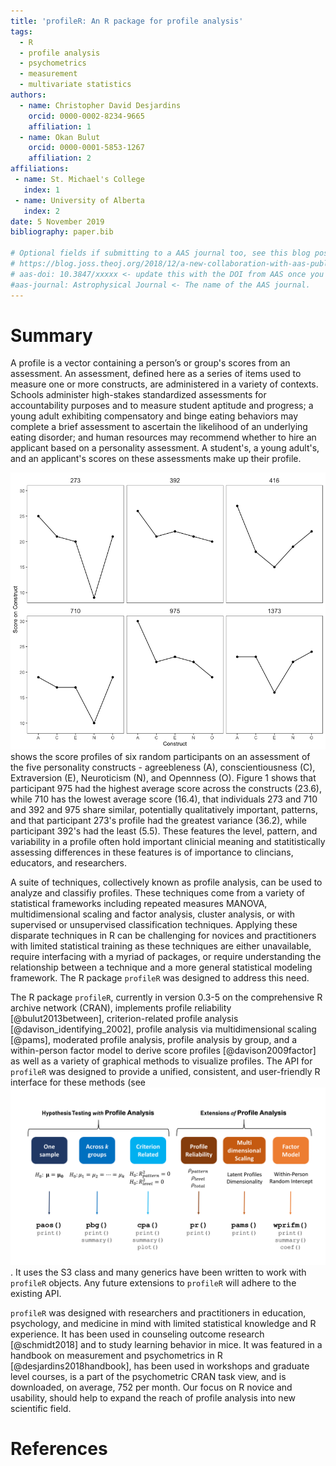 ```yaml
---
title: 'profileR: An R package for profile analysis'
tags:
  - R
  - profile analysis
  - psychometrics
  - measurement
  - multivariate statistics
authors:
  - name: Christopher David Desjardins
    orcid: 0000-0002-8234-9665
    affiliation: 1
  - name: Okan Bulut
    orcid: 0000-0001-5853-1267
    affiliation: 2
affiliations:
 - name: St. Michael's College
   index: 1
 - name: University of Alberta
   index: 2
date: 5 November 2019
bibliography: paper.bib

# Optional fields if submitting to a AAS journal too, see this blog post:
# https://blog.joss.theoj.org/2018/12/a-new-collaboration-with-aas-publishing
# aas-doi: 10.3847/xxxxx <- update this with the DOI from AAS once you know it.
#aas-journal: Astrophysical Journal <- The name of the AAS journal.
---
```


# Summary

A profile is a vector containing a person’s or group's scores from an assessment. An assessment, defined here as a series of items used to measure one or more constructs, are administered in a variety of contexts. Schools administer high-stakes standardized assessments for accountability purposes and to measure student aptitude and progress; a young adult exhibiting compensatory and binge eating behaviors may complete a brief assessment to ascertain the likelihood of an underlying eating disorder; and human resources may recommend whether to hire an applicant based on a personality assessment. A student's, a young adult's, and an applicant's scores on these assessments make up their profile. 

![Figure 1](figure1.png) shows the score profiles of six random participants on an assessment of the five personality constructs - agreebleness (A), conscientiousness (C), Extraversion (E), Neuroticism (N), and Opennness (O). Figure 1 shows that participant 975 had the highest average score across the constructs (23.6), while 710 has the lowest average score (16.4), that individuals 273 and 710 and 392 and 975 share similar, potentially qualitatively important, patterns, and that participant 273's profile had the greatest variance (36.2), while participant 392's had the least (5.5). These features the level, pattern, and variability in a profile often hold important clinicial meaning and statitistically assessing differences in these features is of importance to clincians, educators, and researchers.   

A suite of techniques, collectively known as profile analysis, can be used to analyze and classifiy profiles. These techniques come from a variety of statistical frameworks including repeated measures MANOVA, multidimensional scaling and factor analysis, cluster analysis, or with supervised or unsupervised classification techniques. Applying these disparate techniques in R can be challenging for novices and practitioners with limited statistical training as these techniques are either unavailable, require interfacing with a myriad of packages, or require understanding the relationship between a technique and a more general statistical modeling framework. The R package ``profileR`` was designed to address this need. 

The R package ``profileR``, currently in version 0.3-5 on the comprehensive R archive network (CRAN), implements profile reliability [@bulut2013between], criterion-related profile analysis [@davison_identifying_2002], profile analysis via multidimensional scaling [@pams], moderated profile analysis, profile analysis by group, and a within-person factor model to derive score profiles [@davison2009factor] as well as a variety of graphical methods to visualize profiles. The API for ``profileR`` was designed to provide a unified, consistent, and user-friendly R interface for these methods (see ![Figure 2](profileR.png). It uses the S3 class and many generics have been written to work with ``profileR`` objects. Any future extensions to ``profileR`` will adhere to the existing API. 

``profileR`` was designed with researchers and practitioners in education, psychology, and medicine in mind with limited statistical knowledge and R experience. It has been used in counseling outcome research [@schmidt2018] and to study learning behavior in mice. It was featured in a handbook on measurement and psychometrics in R [@desjardins2018handbook], has been used in workshops and graduate level courses, is a part of the psychometric CRAN task view, and is downloaded, on average, 752 per month. Our focus on R novice and usability, should help to expand the reach of profile analysis into new scientific field.


# References